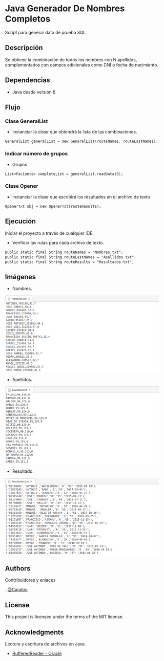 # Java Generador De Nombres Completos

Script para generar data de prueba SQL.


## Descripción

Se obtiene la combinación de todos los nombres con N apellidos, 
complementados con campos adicionales como DNI o fecha de nacimiento.

## Dependencias


* Java desde versión 8.

## Flujo

### Clase GeneralList

* Instanciar la clase que obtendrá la lista de las combinaciones.
```
GeneralList generalList = new GeneralList(routeNames, routeLastNames);
```

### Indicar número de grupos

* Grupos
```
List<Paciente> completeList = generalList.readData(3);
```

### Clase Opener

* Instanciar la clase que escribirá los resultados en el archivo de texto
```
OpenerTxt obj = new OpenerTxt(routeResults);
```

## Ejecución

Iniciar el proyecto a través de cualquier IDE.

* Verificar las rutas para cada archivo de texto.

```
public static final String routeNames = "Nombres.txt";
public static final String routeLastNames = "Apellidos.txt";
public static final String routeResults = "Resultados.txt";
```
## Imágenes

* Nombres.

![plot](./src/resources/names.png)

* Apellidos.

![plot](./src/resources/lastnames.png)

* Resultado.

![plot](./src/resources/results.png)

## Authors

Contribuidores y enlaces

. [@Capdoo](https://github.com/Capdoo)


## License

This project is licensed under the terms of the MIT license.

## Acknowledgments

Lectura y escritura de archivos en Java.
* [BufferedReader - Oracle](https://docs.oracle.com/javase/8/docs/api/java/io/BufferedReader.html)
